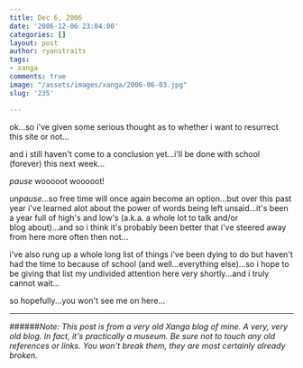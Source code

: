 ```yaml
---
title: Dec 6, 2006
date: '2006-12-06 23:04:00'
categories: []
layout: post
author: ryanstraits
tags:
- xanga
comments: true
image: "/assets/images/xanga/2006-06-03.jpg"
slug: '235'

---
```

ok...so i've given some serious thought as to whether i want to resurrect this site or not...

<!-- break -->

and i still haven't come to a conclusion yet...i'll be done with school (forever) this next week...

*pause* wooooot wooooot!

*unpause*...so free time will once again become an option...but over this past year i've learned alot about the power of words being left unsaid...it's been a year full of high's and low's (a.k.a. a whole lot to talk and/or blog about)...and so i think it's probably been better that i've steered away from here more often then not...

i've also rung up a whole long list of things i've been dying to do but haven't had the time to because of school (and well...everything else)...so i hope to be giving that list my undivided attention here very shortly...and i truly cannot wait...

so hopefully...you won't see me on here...

---

######*Note: This post is from a very old Xanga blog of mine. A very, very old blog. In fact, it's practically a museum. Be sure not to touch any old references or links. You won't break them, they are most certainly already broken.*
